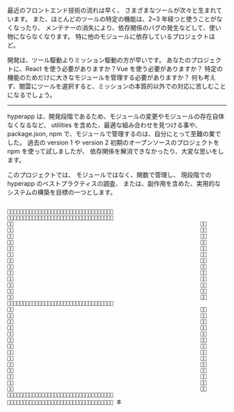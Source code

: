 最近のフロントエンド技術の流れは早く、
さまざまなツールが次々と生まれています。
また、ほとんどのツールの特定の機能は、2~3 年経つと使うことがなくなったり、
メンテナーの消失により、依存関係のバグの発生などして、使い物にならなくなります。
特に他のモジュールに依存しているプロジェクトほど。

開発は、ツール駆動よりミッション駆動の方が早いです。
あなたのプロジェクトに、React を使う必要がありますか？Vue を使う必要がありますか？
特定の機能のためだけに大きなモジュールを管理する必要がありますか？
何も考えず、闇雲にツールを選択すると、ミッションの本質的以外での対応に苦しむことになるでしょう。

---

hyperapp は、開発段階であるため、モジュールの変更やモジュールの存在自体なくなるなど、
utilities を含めた、最適な組み合わせを見つける事や、
package.json, npm で、モジュールで管理するのは、自分にとって至難の業でした。
過去の version 1 や version 2 初期のオープンソースのプロジェクトを npm を使って試しましたが、
依存関係を解消できなかったり、大変な思いをします。

このプロジェクトでは、
モジュールではなく、関数で管理し、
現段階での hyperapp のベストプラクティスの調査、
または、副作用を含めた、実用的なシステムの構築を目標の一つとします。
```

💩💩💩💩💩💩💩💩💩💩💩💩💩💩💩💩💩💩💩💩💩💩💩💩💩💩💩💩💩💩💩💩💩💩
💩💩💩💩💩💩💩💩💩💩💩💩💩💩💩💩💩💩💩💩💩💩💩💩💩💩💩💩💩💩💩💩💩💩
💩💩                                                            💩💩
💩💩                                                            💩💩
💩💩                                                            💩💩
💩💩                                                            💩💩
💩💩                                                            💩💩
💩💩                                                            💩💩
💩💩                                                            💩💩
💩💩                                                            💩💩
💩💩                                                            💩💩
💩💩                                                            💩💩
💩💩                                                            💩💩
💩💩                                                            💩💩
💩💩                                                            💩💩
💩💩💩💩💩💩💩💩💩💩💩💩💩💩💩💩💩💩💩💩💩💩💩💩💩💩💩💩💩💩💩💩💩💩
💩💩                                                            💩💩
💩💩                                                            💩💩
💩💩                                                            💩💩
💩💩                                                            💩💩
💩💩                                                            💩💩
💩💩                                                            💩💩
💩💩                                                            💩💩
💩💩                                                            💩💩
💩💩                                                            💩💩
💩💩                                                            💩💩
💩💩                                                            💩💩
💩💩                                                            💩💩
💩💩                                                            💩💩
💩💩                                                            💩💩
💩💩💩💩💩💩💩💩💩💩💩💩💩💩💩💩💩💩💩💩💩💩💩💩💩💩💩💩💩💩💩💩💩💩
💩💩💩💩💩💩💩💩💩💩💩💩💩💩💩💩💩💩💩💩💩💩💩💩💩💩💩💩💩💩💩💩💩💩 本

```
